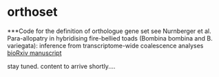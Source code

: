 # orthoset
***Code for the definition of orthologue gene set
see Nurnberger et al. Para-allopatry in hybridising fire-bellied toads (Bombina bombina and B. variegata): inference from transcriptome-wide coalescence analyses
[bioRxiv manuscript](http://biorxiv.org/content/early/2015/10/28/030056)

stay tuned. content to arrive shortly....
